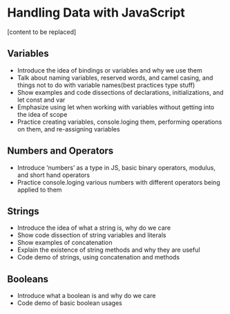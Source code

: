# Handling Data with JavaScript

[content to be replaced]

## Variables
* Introduce the idea of bindings or variables and why we use them
* Talk about naming variables, reserved words, and camel casing, and things not to do with variable names(best practices type stuff)
* Show examples and code dissections of declarations, initializations, and let const and var
* Emphasize using let when working with variables without getting into the idea of scope
* Practice creating variables, console.loging them, performing operations on them, and re-assigning variables

## Numbers and Operators

* Introduce ‘numbers’ as a type in JS, basic binary operators, modulus, and short hand operators
* Practice console.loging various numbers with different operators being applied to them


## Strings
* Introduce the idea of what a string is, why do we care
* Show code dissection of string variables and literals
* Show examples of concatenation
* Explain the existence of string methods and why they are useful
* Code demo of strings, using concatenation and methods


## Booleans
* Introduce what a boolean is and why do we care
* Code demo of basic boolean usages